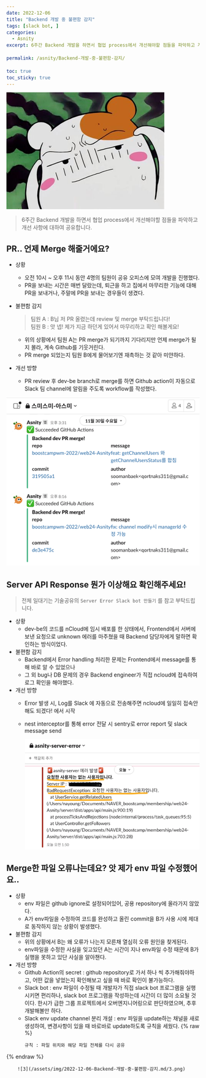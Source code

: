 ```yaml
---
date: 2022-12-06
title: "Backend 개발 중 불편함 감지"
tags: [slack bot, ]
categories:
  - Asnity
excerpt: 6주간 Backend 개발을 하면서 협업 process에서 개선해야할 점들을 파악하고 개선 사항에 대하여 공유합니다.

permalink: /asnity/Backend-개발-중-불편함-감지/

toc: true
toc_sticky: true
---
```



![0](/assets/img/2022-12-06-Backend-개발-중-불편함-감지.md/0.png)


> 6주간 Backend 개발을 하면서 협업 process에서 개선해야할 점들을 파악하고 개선 사항에 대하여 공유합니다.


## PR.. 언제 Merge 해줄거에요?

- 상황
	- 오전 10시 ~ 오후 11시 동안 4명의 팀원이 공유 오피스에 모여 개발을 진행했다.
	- PR을 보내는 시간은 매번 달랐는데, 퇴근을 하고 집에서 마무리한 기능에 대해 PR을 보내거나, 주말에 PR을 보내는 경우들이 생겼다.
- 불편함 감지

	> 팀원 A : B님 저 PR 올렸는데 review 및 merge 부탁드립니다!  
	> 팀원 B : 앗 넵! 제가 지금 하던게 있어서 마무리하고 확인 해볼게요!

	- 위의 상황에서 팀원 A는 PR merge가 되기까지 기다리지만 언제 merge가 될지 몰라, 계속 Github를 기웃거린다.
	- PR merge 되었는지 팀원 B에게 물어보기엔 재촉하는 것 같아 미얀하다.
- 개선 방향
	- PR review 후 dev-be branch로 merge를 하면 Github action이 자동으로 Slack 팀 channel에 알림을 주도록 workflow를 작성했다.

![1](/assets/img/2022-12-06-Backend-개발-중-불편함-감지.md/1.png)


## Server API Response 뭔가 이상해요 확인해주세요!


> 전체 일대기는 기술공유의 `Server Error Slack bot 만들기` 를 참고 부탁드립니다.

- 상황
	- dev-be의 코드를 nCloud에 임시 배포를 한 상태에서, Frontend에서 서버에 보낸 요청으로 unknown 에러를 마주쳤을 때 Backend 담당자에게 말하면 확인하는 방식이었다.
- 불편함 감지
	- Backend에서 Error handling 처리한 문제는 Frontend에서 message를 통해 바로 알 수 있었으나
	- 그 외 bug나 DB 문제의 경우 Backend engineer가 직접 ncloud에 접속하여  로그 확인을 해야했다.
- 개선 방향
	- Error 발생 시, Log를 Slack 에 자동으로 전송해주면 ncloud에 일일히 접속안해도 되겠다! 에서 시작
	- nest interceptor를 통해 error 전달 시 sentry로 error report 및 slack message send

		![2](/assets/img/2022-12-06-Backend-개발-중-불편함-감지.md/2.png)


## Merge한 파일 오류나는데요? 앗 제가 env 파일 수정했어요..

- 상황
	- env 파일은 github ignore로 설정되어있어, 공용 repository에 올라가지 않았다.
	- A가 env파일을 수정하여 코드를 완성하고 올린 commit을 B가 사용 시에 제대로 동작하지 않는 상황이 발생했다.
- 불편함 감지
	- 위의 상황에서 B는 왜 오류가 나는지 모른채 열심히 오류 원인을 찾게된다.
	- env파일을 수정한 사실을 잊고있던 A는 시간이 지나 env파일 수정 때문에 B가 실행을 못하고 있단 사실을 알아챈다.
- 개선 방향
	- Github Action의 secret : github repository로 가서 하나 씩 추가해줘야하고, 어떤 값을 넣었는지 확인해보고 싶을 때 바로 확인이 불가능하다.
	- Slack bot : env 파일이 수정될 때 개발자가 직접 slack bot 프로그램을 실행시키면 편리하나, slack bot 프로그램을 작성하는데 시간이 더 많이 소요될 것 이다. 한시가 급한 그룹 프로젝트에서 오버엔지니어링으로 판단하였으며, 추후 개발해볼만 하다.
	- Slack env update channel 분리 개설 : env 파일을 update하는 채널을 새로 생성하여, 변경사항이 있을 때 바로바로 update하도록 규칙을 세웠다.
{% raw %}
		```text
		규칙 : 파일 위치와 해당 파일 전체를 다시 공유
		```
{% endraw %}


		![3](/assets/img/2022-12-06-Backend-개발-중-불편함-감지.md/3.png)

